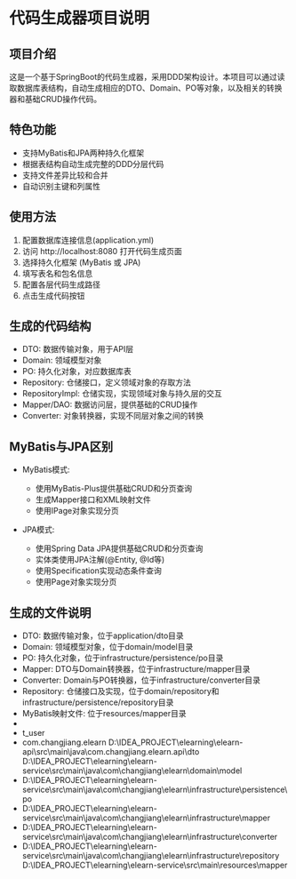 # 代码生成器项目说明

## 项目介绍
这是一个基于SpringBoot的代码生成器，采用DDD架构设计。本项目可以通过读取数据库表结构，自动生成相应的DTO、Domain、PO等对象，以及相关的转换器和基础CRUD操作代码。

## 特色功能
- 支持MyBatis和JPA两种持久化框架
- 根据表结构自动生成完整的DDD分层代码
- 支持文件差异比较和合并
- 自动识别主键和列属性

## 使用方法
1. 配置数据库连接信息(application.yml)
2. 访问 http://localhost:8080 打开代码生成页面
3. 选择持久化框架 (MyBatis 或 JPA)
4. 填写表名和包名信息
5. 配置各层代码生成路径
6. 点击生成代码按钮

## 生成的代码结构
- DTO: 数据传输对象，用于API层
- Domain: 领域模型对象
- PO: 持久化对象，对应数据库表
- Repository: 仓储接口，定义领域对象的存取方法
- RepositoryImpl: 仓储实现，实现领域对象与持久层的交互
- Mapper/DAO: 数据访问层，提供基础的CRUD操作
- Converter: 对象转换器，实现不同层对象之间的转换

## MyBatis与JPA区别
- MyBatis模式:
  - 使用MyBatis-Plus提供基础CRUD和分页查询
  - 生成Mapper接口和XML映射文件
  - 使用IPage对象实现分页

- JPA模式:
  - 使用Spring Data JPA提供基础CRUD和分页查询
  - 实体类使用JPA注解(@Entity, @Id等)
  - 使用Specification实现动态条件查询
  - 使用Page对象实现分页

## 生成的文件说明
- DTO: 数据传输对象，位于application/dto目录
- Domain: 领域模型对象，位于domain/model目录
- PO: 持久化对象，位于infrastructure/persistence/po目录
- Mapper: DTO与Domain转换器，位于infrastructure/mapper目录
- Converter: Domain与PO转换器，位于infrastructure/converter目录
- Repository: 仓储接口及实现，位于domain/repository和infrastructure/persistence/repository目录
- MyBatis映射文件: 位于resources/mapper目录
- 
- t_user
- com.changjiang.elearn
  D:\IDEA_PROJECT\elearning\elearn-api\src\main\java\com.changjiang.elearn.api\dto
  D:\IDEA_PROJECT\elearning\elearn-service\src\main\java\com\changjiang\elearn\domain\model
- D:\IDEA_PROJECT\elearning\elearn-service\src\main\java\com\changjiang\elearn\infrastructure\persistence\po
- D:\IDEA_PROJECT\elearning\elearn-service\src\main\java\com\changjiang\elearn\infrastructure\mapper
- D:\IDEA_PROJECT\elearning\elearn-service\src\main\java\com\changjiang\elearn\infrastructure\converter
- D:\IDEA_PROJECT\elearning\elearn-service\src\main\java\com\changjiang\elearn\infrastructure\repository
  D:\IDEA_PROJECT\elearning\elearn-service\src\main\resources\mapper
